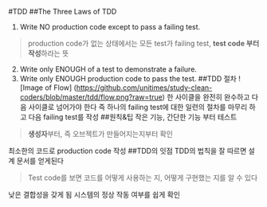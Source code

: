 #TDD
##The Three Laws of TDD
1. Write NO production code except to pass a failing test.
>production code가 없는 상태에서는 모든 test가 failing test,
>**test code 부터 작성**하라는 뜻

2. Write only ENOUGH of a test to demonstrate a failure.
3. Write only ENOUGH production code to pass the test.
##TDD 절차
![Image of Flow]
(https://github.com/unitimes/study-clean-coders/blob/master/tdd/flow.png?raw=true)
한 사이클을 완전히 완수하고 다음 사이클로 넘어가야 한다
즉 하나의 failing test에 대한 일련의 절차를 마무리 하고 다음 failing test를 작성
##원칙&팁
작은 기능, 간단한 기능 부터 테스트
>**생성자**부터, 즉 오브젝트가 만들어지는지부터 확인

최소한의 코드로 production code 작성
##TDD의 잇점
TDD의 법칙을 잘 따르면 설계 문서를 얻게된다

>Test code를 보면 코드를 어떻게 사용하는 지, 어떻게 구현했는 지를 알 수 있다

낮은 결합성을 갖게 됨
시스템의 정상 작동 여부를 쉽게 확인
